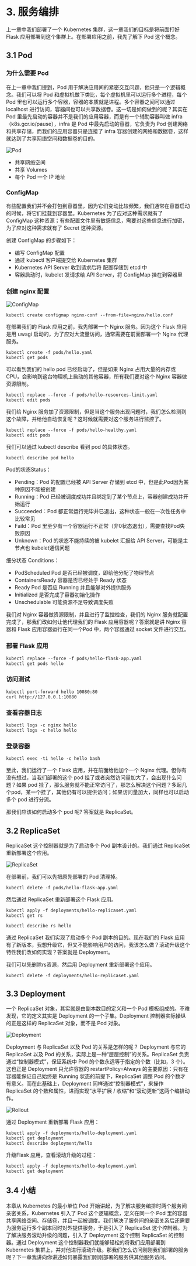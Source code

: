# 3. 服务编排

上一章中我们部署了一个 Kubernetes 集群，这一章我们的目标是将前面打好 Flask 应用部署到这个集群上。在部署应用之前，我先了解下 Pod 这个概念。

## 3.1 Pod

### 为什么需要 Pod

在上一章中我们提到，Pod 用于解决应用间的紧密交互问题，他只是一个逻辑概念。我们可以将 Pod 和虚拟机做下类比，每个虚拟机里可以运行多个进程，每个 Pod 里也可以运行多个容器，容器的本质就是进程。多个容器之间可以通过 localhost 进行访问，容器间也可以共享数据卷。这一切是如何做到的呢？其实在 Pod 里最先启动的容器并不是我们的应用容器，而是有一个辅助容器叫做 infra（k8s.gcr.io/pause），infra 是 Pod 中最先启动的容器，它负责为 Pod 创建网络和共享存储，而我们的应用容器只是连接了 infra 容器创建的网络和数据卷，这样就达到了共享网络空间和数据卷的目的。

![Pod](https://github.com/findsec-cn/k101/raw/master/docs/pod.jpg)

- 共享网络空间
- 共享 Volumes
- 每个 Pod 一个 IP 地址

### ConfigMap

有些配置我们并不会打包到容器里，因为它们变动比较频繁，我们通常在容器启动的时候，将它们挂载到容器里。Kubernetes 为了应对这种需求就有了 ConfigMap 这种资源；有些配置文件里有敏感信息，需要对这些信息进行加密，为了应对这种需求就有了 Secret 这种资源。

创建 ConfigMap 的步骤如下：

- 编写 ConfigMap 配置
- 通过 kubectl 客户端提交给 Kubernetes 集群
- Kubernetes API Server 收到请求后将 配置存储到 etcd 中
- 容器启动时，kubelet 发请求给 API Server，将 ConfigMap 挂在到容器里

### 创建 nginx 配置

![ConfigMap](https://github.com/findsec-cn/k101/raw/master/docs/configmap.jpg)

    kubectl create configmap nginx-conf --from-file=nginx/hello.conf

在部署我们的 Flask 应用之前，我先部署一个 Nginx 服务。因为这个 Flask 应用是用 uwsgi 启动的，为了应对大流量访问，通常需要在前面部署一个 Nginx 代理服务。

    kubectl create -f pods/hello.yaml
    kubectl get pods

可以看到我们的 hello pod 已经启动了，但是如果 Nginx 占用大量的内存或CPU，会影响到这台物理机上启动的其他容器，所有我们要对这个 Nginx 容器做资源限制。

    kubectl replace --force -f pods/hello-resources-limit.yaml
    kubectl edit pods

我们给 Nginx 服务加了资源限制，但是当这个服务出现问题时，我们怎么检测到这个故障，并给他自动恢复呢？这时候就需要对这个服务进行监控了。

    kubectl replace --force -f pods/hello-healthy.yaml
    kubectl edit pods

我们可以通过 kubectl describe 看到 pod 的具体状态。

    kubectl describe pod hello

Pod的状态Status：

- Pending：Pod 的配置已经被 API Server 存储到 etcd 中，但是此Pod因为某种原因不能被创建
- Running：Pod 已经被调度成功并且绑定到了某个节点上，容器创建成功并开始运行
- Succeeded：Pod 都正常运行完毕并已退出，这种状态一般在一次性任务中比较常见
- Faild：Pod 里至少有一个容器运行不正常（非0状态退出），需要查找Pod失败原因
- Unknown：Pod 的状态不能持续的被 kubelet 汇报给 API Server，可能是主节点也 kubelet通信问题

细分状态 Conditions：

- PodScheduled Pod 是否已经被调度，即给他分配了物理节点
- ContainersReady 容器是否已经处于 Ready 状态
- Ready Pod 是否应 Running 并且能够对外提供服务
- Initialized 是否完成了容器初始化操作
- Unschedulable 可能资源不足导致调度失败

我们对 Nginx 容器做资源限制，并且进行了监控检查，我们的 Nginx 服务就配置完成了，那我们改如何让他代理我们的 Flask 应用容器呢？答案就是讲 Nginx 容器和 Flask 应用容器运行在同一个Pod 中，两个容器通过 socket 文件进行交互。

### 部署 Flask 应用

    kubectl replace --force -f pods/hello-flask-app.yaml
    kubectl get pods hello

### 访问测试

    kubectl port-forward hello 10080:80
    curl http://127.0.0.1:10080

### 查看容器日志

    kubectl logs -c nginx hello
    kubectl logs -c hello hello

### 登录容器

    kubectl exec -ti hello -c hello bash

至此，我们运行了一个 Flask 应用，并在前面给他加个一个 Nginx 代理。但你有没有想过，当我们部署的这个 pod 挂了或者突然访问量加大了，会出现什么问题？如果 pod 挂了，那么服务就不能正常访问了，那怎么解决这个问题？多起几个pod，某一个挂了，其他仍有可以提供访问；如果访问量加大，同样也可以启动多个 pod 进行分流。

那我们应该如何启动多个 pod 呢? 答案就是 ReplicaSet。

## 3.2 ReplicaSet

ReplicaSet 这个控制器就是为了启动多个 Pod 副本设计的。我们通过 ReplicaSet 重新部署这个应用。

![ReplicaSet](https://github.com/findsec-cn/k101/raw/master/docs/replicaset.jpg)

在部署前，我们可以先把原先部署的 Pod 清理掉。

    kubectl delete -f pods/hello-flask-app.yaml

然后通过 ReplicaSet 重新部署这个 Flask 应用。

    kubectl apply -f deployments/hello-replicaset.yaml
    kubectl get rs

    kubectl describe rs hello

通过 ReplicaSet 我们实现了启动多个 Pod 副本的目的。现在我们的 Flask 应用有了新版本，我想升级它，但又不能影响用户的访问，我该怎么做？滚动升级这个特性我们改如何实现？答案就是 Deployment。

我们可以先删除rs资源，然后用 Deployment 重新部署这个应用。

    kubectl delete -f deployments/hello-replicaset.yaml

## 3.3 Deployment

一个 ReplicaSet 对象，其实就是由副本数目的定义和一个 Pod 模板组成的。不难发现，它的定义其实是 Deployment 的一个子集。Deployment 控制器实际操纵的正是这样的 ReplicaSet 对象，而不是 Pod 对象。

![Deployment](https://github.com/findsec-cn/k101/raw/master/docs/deployment.jpg)

Deployment 与 ReplicaSet 以及 Pod 的关系是怎样的呢？
Deployment 与它的 ReplicaSet 以及 Pod 的关系，实际上是一种“层层控制”的关系。ReplicaSet 负责通过“控制器模式”，保证系统中 Pod 的个数永远等于指定的个数（比如，3 个）。这也正是 Deployment 只允许容器的 restartPolicy=Always 的主要原因：只有在容器能保证自己始终是 Running 状态的前提下，ReplicaSet 调整 Pod 的个数才有意义。而在此基础上，Deployment 同样通过“控制器模式”，来操作 ReplicaSet 的个数和属性，进而实现“水平扩展 / 收缩”和“滚动更新”这两个编排动作。

![Rollout](https://github.com/findsec-cn/k101/raw/master/docs/rollout.jpg)

通过 Deployment 重新部署 Flask 应用：

    kubectl apply -f deployments/hello-deployment.yaml
    kubectl get deployment
    kubectl describe deployment/hello

升级Flask 应用，查看滚动升级的过程：

    kubectl apply -f deployments/hello-deployment.yaml
    kubectl get deployment

## 3.4 小结

本章从 Kubernetes 的最小单位 Pod 开始讲起，为了解决服务编排时两个服务间亲密关系，Kubernetes 引入了 Pod 这个逻辑概念，定义在同一个 Pod 里的容器共享网络空间、存储卷，并且一起被调度。我们解决了服务间的亲密关系后还需要为服务运行多个副本同时对外提供服务，于是引入了 ReplicaSet 这个控制器。为了解决服务滚动升级的问题，引入了 Deployment 这个控制 ReplicaSet 的控制器。通过 Deployment 这个控制器我们就能够轻松的将我们应用部署到 Kubernetes 集群上，并对他进行滚动升级。那我们怎么访问刚刚我们部署的服务呢？下一章我讲向你讲述如何暴露我们刚刚部署的服务供其他服务访问。
